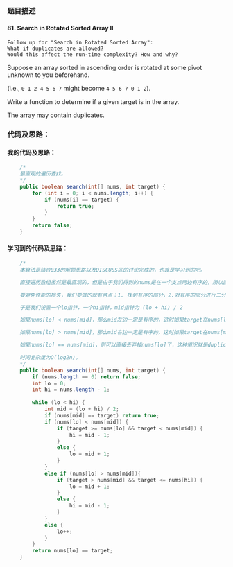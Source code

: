 ### 题目描述

#### 81. Search in Rotated Sorted Array II

    Follow up for "Search in Rotated Sorted Array":
    What if duplicates are allowed?
    Would this affect the run-time complexity? How and why?

Suppose an array sorted in ascending order is rotated at some pivot unknown to you beforehand.

(i.e., `0 1 2 4 5 6 7` might become `4 5 6 7 0 1 2`).

Write a function to determine if a given target is in the array.

The array may contain duplicates.

### 代码及思路：

#### 我的代码及思路：

```java
    /*
    最直观的遍历查找。
    */
    public boolean search(int[] nums, int target) {
        for (int i = 0; i < nums.length; i++) {
            if (nums[i] == target) {
                return true;
            }
        }
        return false;
    }
```

#### 学习到的代码及思路：

```java
    /*
    本算法是结合033的解题思路以及DISCUSS区的讨论完成的，也算是学习到的吧。

    直接遍历数组虽然是最直观的，但是由于我们得到的nums是在一个支点两边有序的，所以直接遍历肯定会造成性能损失。

    要避免性能的损失，我们要做的就有两点：1. 找到有序的部分，2.对有序的部分进行二分查找

    于是我们设置一个lo指针，一个hi指针，mid指针为 (lo + hi) / 2

    如果nums[lo] < nums[mid]，那么mid左边一定是有序的，这时如果target在nums[lo]和nums[mid]之间，则转换成有序数组的二分查找了。

    如果nums[lo] > nums[mid]，那么mid右边一定是有序的，这时如果target在nums[mid]和nums[hi]之间，则转换成有序数组的二分查找了。

    如果nums[lo] == nums[mid]，则可以直接丢弃掉nums[lo]了，这种情况就是duplicates给算法带来的性能损失。

    时间复杂度为O(log2n)。
    */
    public boolean search(int[] nums, int target) {
        if (nums.length == 0) return false;
        int lo = 0;
        int hi = nums.length - 1;
        
        while (lo < hi) {
            int mid = (lo + hi) / 2;
            if (nums[mid] == target) return true;
            if (nums[lo] < nums[mid]) {
                if (target >= nums[lo] && target < nums[mid]) {
                    hi = mid - 1;
                }
                else {
                    lo = mid + 1;
                }
            }
            else if (nums[lo] > nums[mid]){
                if (target > nums[mid] && target <= nums[hi]) {
                    lo = mid + 1;
                }
                else {
                    hi = mid - 1;
                }
            }
            else {
                lo++;
            }
        }
        return nums[lo] == target;
    }
```